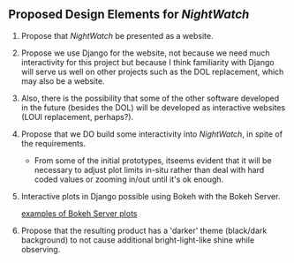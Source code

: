 ## Proposed Design Elements for *NightWatch*

1. Propose that *NightWatch* be presented as a website.
2. Propose we use Django for the website, not because we need much interactivity
   for this project but because I think familiarity with Django will serve us well on
   other projects such as the DOL replacement, which may also be a website.
3. Also, there is the possibility that some of the other software developed in the
   future (besides the DOL) will be developed as interactive websites (LOUI replacement, perhaps?).
4. Propose that we DO build some interactivity into *NightWatch*, in spite of the requirements.
   
   -  From some of the initial prototypes, itseems evident that it will be necessary
      to adjust plot limits in-situ rather than deal with hard coded values
      or zooming in/out until it's ok enough.

5. Interactive plots in Django possible using Bokeh with the Bokeh Server.

   [examples of Bokeh Server plots](https://bokeh.pydata.org/en/latest/docs/gallery.html)

6. Propose that the resulting product has a 'darker' theme (black/dark background) to
   not cause additional bright-light-like shine while observing.
